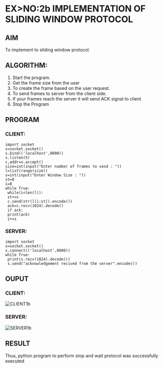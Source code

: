 # EX>NO:2b          IMPLEMENTATION OF SLIDING WINDOW PROTOCOL

## AIM
To implement to sliding window protocol.
## ALGORITHM:
1. Start the program.</br>
2. Get the frame size from the user</br>
3. To create the frame based on the user request.</br>
4. To send frames to server from the client side.</br>
5. If your frames reach the server it will send ACK signal to client</br>
6. Stop the Program</br>
## PROGRAM
### CLIENT:
```
import socket
s=socket.socket()
s.bind(('localhost',8000))
s.listen(5)
c,addr=s.accept()
size=int(input("Enter number of frames to send : "))
l=list(range(size))
s=int(input("Enter Window Size : "))
st=0
i=0
while True:
 while(i<len(l)):
 st+=s
 c.send(str(l[i:st]).encode())
 ack=c.recv(1024).decode()
 if ack:
 print(ack)
 i+=s
```
### SERVER:
```
import socket
s=socket.socket()
s.connect(('localhost',8000))
while True: 
 print(s.recv(1024).decode())
 s.send("acknowledgement recived from the server".encode())
```
## OUPUT
### CLIENT:
![CLIENT1b](https://github.com/Yuvaranithulasingam/2b_SLIDING_WINDOW_PROTOCOL/assets/121418522/d7e60a2b-08e5-41a0-8a35-d7eedc47a426)
### SERVER:
![SERVER1b](https://github.com/Yuvaranithulasingam/2b_SLIDING_WINDOW_PROTOCOL/assets/121418522/b7363e32-7a76-4f13-9354-5d19aac1dcaf)

## RESULT
Thus, python program to perform stop and wait protocol was successfully executed
